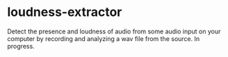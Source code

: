 # loudness-extractor
Detect the presence and loudness of audio from some audio input on your computer by recording and analyzing a wav file from the source.
In progress.
